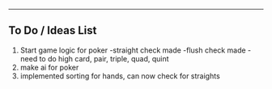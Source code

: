 ------------------------------------------------------------------------
To Do / Ideas List
-----------------------------------------------------------------------

1. Start game logic for poker
        -straight check made
        -flush check made
        -need to do high card, pair, triple, quad, quint
2. make ai for poker
3. implemented sorting for hands, can now check for straights